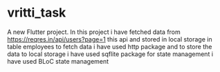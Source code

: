 # vritti_task

A new Flutter project.
In this project i have fetched data from https://reqres.in/api/users?page=1 this api and stored in local storage in table employees to fetch data i have used http package and to store the data to local storage i have used sqflite package for state management i have used BLoC state management 

